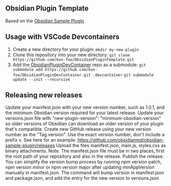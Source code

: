 ## Obsidian Plugin Template
Based on the [Obsidian Sample Plugin](https://github.com/obsidianmd/obsidian-sample-plugin)

## Usage with VSCode Devcontainers
1. Create a new directory for your plugin:
`mkdir my-new-plugin`
2. Clone this repository into your new directory:
`git clone https://github.com/kon-foo/ObsidianPluginTemplate.git`
3. Add the [ObsidianPluginDevContainer](https://github.com/kon-foo/ObsidianPluginDevContainer) repo as a submodule:
`git submodule add https://github.com/kon-foo/ObsidianPluginDevContainer.git .devcontainer`
`git submodule update --init --recursive`

## Releasing new releases
Update your manifest.json with your new version number, such as 1.0.1, and the minimum Obsidian version required for your latest release.
Update your versions.json file with "new-plugin-version": "minimum-obsidian-version" so older versions of Obsidian can download an older version of your plugin that's compatible.
Create new GitHub release using your new version number as the "Tag version". Use the exact version number, don't include a prefix v. See here for an example: https://github.com/obsidianmd/obsidian-sample-plugin/releases
Upload the files manifest.json, main.js, styles.css as binary attachments. Note: The manifest.json file must be in two places, first the root path of your repository and also in the release.
Publish the release.
You can simplify the version bump process by running npm version patch, npm version minor or npm version major after updating minAppVersion manually in manifest.json. The command will bump version in manifest.json and package.json, and add the entry for the new version to versions.json